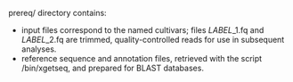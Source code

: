 prereq/ directory contains:
* input files correspond to the named cultivars; files *LABEL*_1.fq and *LABEL*_2.fq are trimmed, quality-controlled reads for use in subsequent analyses. 
* reference sequence and annotation files, retrieved with the script /bin/xgetseq, and prepared for BLAST databases.
